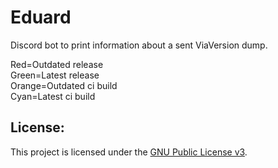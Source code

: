 # Eduard
Discord bot to print information about a sent ViaVersion dump.

Red=Outdated release\
Green=Latest release\
Orange=Outdated ci build\
Cyan=Latest ci build

## License:
This project is licensed under the [GNU Public License v3](LICENSE).